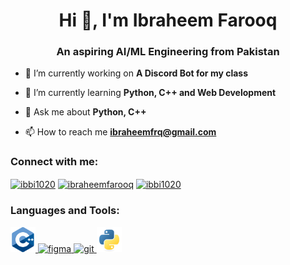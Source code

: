 <h1 align="center">Hi 👋, I'm Ibraheem Farooq</h1>
<h3 align="center">An aspiring AI/ML Engineering from Pakistan</h3>

- 🔭 I’m currently working on **A Discord Bot for my class**

- 🌱 I’m currently learning **Python, C++ and Web Development**

- 💬 Ask me about **Python, C++**

- 📫 How to reach me **ibraheemfrq@gmail.com**

<h3 align="left">Connect with me:</h3>
<p align="left">
<a href="https://kaggle.com/ibbi1020" target="blank"><img align="center" src="https://raw.githubusercontent.com/rahuldkjain/github-profile-readme-generator/master/src/images/icons/Social/kaggle.svg" alt="ibbi1020" height="30" width="40" /></a>
<a href="https://instagram.com/ibraheemfarooq" target="blank"><img align="center" src="https://raw.githubusercontent.com/rahuldkjain/github-profile-readme-generator/master/src/images/icons/Social/instagram.svg" alt="ibraheemfarooq" height="30" width="40" /></a>
<a href="https://www.leetcode.com/ibbi1020" target="blank"><img align="center" src="https://raw.githubusercontent.com/rahuldkjain/github-profile-readme-generator/master/src/images/icons/Social/leet-code.svg" alt="ibbi1020" height="30" width="40" /></a>
</p>

<h3 align="left">Languages and Tools:</h3>
<p align="left"> <a href="https://www.w3schools.com/cpp/" target="_blank" rel="noreferrer"> <img src="https://raw.githubusercontent.com/devicons/devicon/master/icons/cplusplus/cplusplus-original.svg" alt="cplusplus" width="40" height="40"/> </a> <a href="https://www.figma.com/" target="_blank" rel="noreferrer"> <img src="https://www.vectorlogo.zone/logos/figma/figma-icon.svg" alt="figma" width="40" height="40"/> </a> <a href="https://git-scm.com/" target="_blank" rel="noreferrer"> <img src="https://www.vectorlogo.zone/logos/git-scm/git-scm-icon.svg" alt="git" width="40" height="40"/> </a> <a href="https://www.python.org" target="_blank" rel="noreferrer"> <img src="https://raw.githubusercontent.com/devicons/devicon/master/icons/python/python-original.svg" alt="python" width="40" height="40"/> </a> </p>


<!---
ibbi1020/ibbi1020 is a ✨ special ✨ repository because its `README.md` (this file) appears on your GitHub profile.
You can click the Preview link to take a look at your changes.
--->
